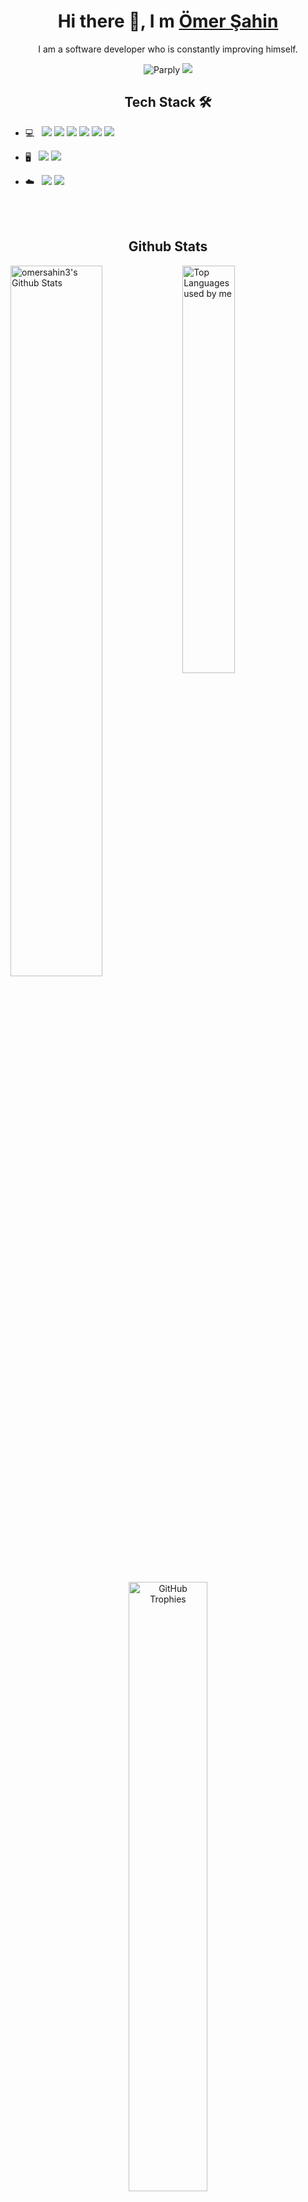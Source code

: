 <h1 align="center">Hi there 👋, I m <a href="https://github.com/omersahin3/">Ömer Şahin</a></h1>

<p align="center">
I am a software developer who is constantly improving himself.
</p>

<p align="center">
  <img src="https://komarev.com/ghpvc/?username=omersahin3" alt="Parply" />
    <a href="https://github.com/omersahin3/"><img src="https://img.shields.io/github/followers/omersahin3?style=flat-square?color=%234CC61E&label=GitHub%20Followers%20"></a>
</p>

<h2 align="center">Tech Stack 🛠</h2>


- 💻 &nbsp; <img src="https://img.shields.io/badge/JavaScript-323330?style=flat&logo=javascript&logoColor=F7DF1E"> <img src="https://img.shields.io/badge/C%23-239120?style=flat&logo=c-sharp&logoColor=white"> <img src="https://img.shields.io/badge/C%2B%2B-00599C?style=flat&logo=c%2B%2B&logoColor=white">  <img src="https://img.shields.io/badge/Node-6DA55F?style=flat&logo=node.js&logoColor=white"> <img src="https://img.shields.io/badge/Angular-DD0031?style=flat&logo=angular&logoColor=white"> <img src="https://img.shields.io/badge/Flutter-02569B?style=flat&logo=Flutter&logoColor=white&labelColor=02569B"> 

- 🖥️ &nbsp; <img src="https://img.shields.io/badge/Visual%20Studio%20Code-007ACC?style=flat&logo=Visual%20Studio%20Code&logoColor=white&labelColor=007ACC"> <img src="https://img.shields.io/badge/Android%20Studio-4285F4?style=flat&logo=Android%20Studio&logoColor=white&labelColor=4285F4">

- :cloud: &nbsp; <img src="https://img.shields.io/badge/MS SQL-CC2927?style=flat&logo=microsoft%20sql%20server&logoColor=whiteF"> <img src="https://img.shields.io/badge/PostgreSQL-316192?style=flat&logo=postgresql&logoColor=white">

<br><br>

<h2 align="center" background="#E33D80">Github Stats</h2>

<img align="left" alt="omersahin3's Github Stats" src="https://github-readme-stats.vercel.app/api?username=omersahin3&show_icons=true&hide=contribs,prs&cache_seconds=86400&theme=radical&bg_color=0D1117&hide_border=true" width="54%"/>
<img  alt="Top Languages used by me" src="https://github-readme-stats.vercel.app/api/top-langs/?username=omersahin3&langs_count=4&layout=compact&theme=radical&bg_color=0D1117&hide_border=true" width="40.9%"/>

<br><br>

<p align="center">
<img alt="GitHub Trophies" src="https://github-readme-streak-stats.herokuapp.com?user=omersahin3&theme=radical&hide_border=true&background=0D1117" width="50%">
</p>

<br><br>

<p align="center">
<img alt="GitHub Trophies" src="https://github-profile-trophy.vercel.app/?username=omersahin3&theme=radical&column=4&margin-w=15&no-frame=true&&no-bg=true&margin-h=15" width="80%">
</p>

<!--
[radical]: https://github-readme-stats.vercel.app/api?username=omersahin3&show_icons=true&hide=contribs,prs&cache_seconds=86400&theme=radical&bg_color=0D1117&hide_border=true
[radical_repo]: https://github-readme-stats.vercel.app/api/pin/?username=omersahin3&repo=PSM&cache_seconds=86400&theme=radical
[radical_languages]: https://github-readme-stats.vercel.app/api/top-langs/?username=omersahin3&langs_count=4&layout=compact&theme=radical&bg_color=0D1117&hide_border=true
[radical_trophies]: https://github-profile-trophy.vercel.app/?username=omersahin3&theme=radical&column=4&margin-w=15&no-frame=true&&no-bg=true&margin-h=15
[radical_streak]: https://github-readme-streak-stats.herokuapp.com?user=omersahin3&theme=radical&hide_border=true&background=0D1117
-->
